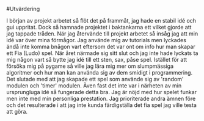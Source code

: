 #Utvärdering

I början av projekt arbetet så flöt det på frammåt, jag hade en stabil idé och gui uppritat. Dock så hamnade projektet i baktankarna ett vilket gjorde att jag tappade tråden. När jag återvände till projekt arbetet så insåg jag att min idé var över mina förmågor. Jag använde mig av tutorials men lyckades ändå inte komma bnågon vart eftersom det var ont om info hur man skapar ett Fia (Ludo) spel. När året närmade sig sitt slut och jag inte hade lyckats ta mig någon vart så bytte jag idé till ett sten, sax, påse spel. Istället för att försöka mig på pygame så ville jag lära mig mer om slumpmässiga algoritmer och hur man kan använda sig av dem smidigt i programmering. Det slutade med att jag skapade ett spel som använde sig av 'random' modulen och 'timer' modulen. Även fast det inte var i närheten av min ursprungluga idé så fungerade detta bra. Jag är nöjd med hur spelet funkar men inte med min personliga prestation. Jag prioriterade andra ämnen före och det resulterade i att jag inte kunda färdigställa det fia spel jag ville testa att göra. 
